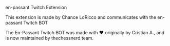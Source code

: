 en-passant Twitch Extension

This extension is made by Chance LoRicco and communicates with the en-passant Twitch BOT

The En-Passant Twitch BOT was made with ❤️ originally by Cristian A., and is now maintained by thechessnerd team.
